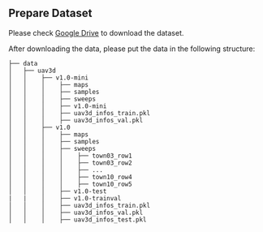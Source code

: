## Prepare Dataset 
Please check [Google Drive](https://drive.google.com/drive/folders/1XVHjyiSrTCTAOFtILxrJp5E4tSAvWbMy?usp=share_link) to download the dataset.

After downloading the data, please put the data in the following structure:
```shell
├── data
│   ├── uav3d
│   │    ├── v1.0-mini
│   │    │    ├── maps
│   │    │    ├── samples
│   │    │    ├── sweeps
│   │    │    ├── v1.0-mini
│   │    │    ├── uav3d_infos_train.pkl
│   │    │    ├── uav3d_infos_val.pkl
│   │    ├── v1.0      
│   │    │    ├── maps
│   │    │    ├── samples
│   │    │    ├── sweeps
│   │    │    │    ├── town03_row1
│   │    │    │    ├── town03_row2
│   │    │    │    ├── ...
│   │    │    │    ├── town10_row4
│   │    │    │    ├── town10_row5
│   │    │    ├── v1.0-test
|   |    │    ├── v1.0-trainval
│   │    │    ├── uav3d_infos_train.pkl
│   │    │    ├── uav3d_infos_val.pkl
│   │    │    ├── uav3d_infos_test.pkl
```
